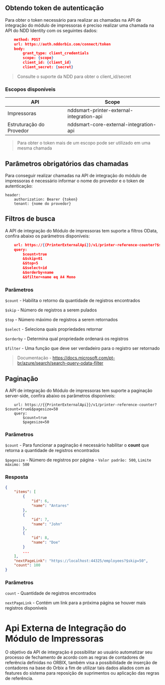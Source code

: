 ## Obtendo token de autenticação

Para obter o token necessário para realizar as chamadas na API de integração do módulo de impressoras
é preciso realizar uma chamada na API do NDD Identity com os seguintes dados:

``` json	
	method: POST
	url: https://auth.nddorbix.com/connect/token	
	body:
		grant_type: client_credentials
		scope: {scope}
		client_id: {client_id}
		client_secret: {secret}
```		

>Consulte o suporte da NDD para obter o client_id/secret

### Escopos disponíveis
  
|API| Scope |
|--|--|
| Impressoras | nddsmart-printer-external-integration-api |
| Estruturação do Provedor | nddsmart-core-external-integration-api |

>Para obter o token mais de um escopo pode ser utilizado em uma mesma chamada
		
## Parâmetros obrigatórios das chamadas

Para conseguir realizar chamadas na API de integração do módulo de impressoras 
é necessário informar o nome do provedor e o token de autenticação:

	header:
		authorization: Bearer {token}
		tenant: {nome do provedor}
		

## Filtros de busca

A API de integração do Módulo de impressoras tem suporte a filtros OData, confira abaixo os parâmetros disponíveis:

``` json	
	url: https://{{PrinterExternalApi}}/v1/printer-reference-counter?$select=referenceCounterName&$orderby=referenceCounterName
	query:
		$count=true
		&$skip=01
		&$top=5
		&$select=id
		&$orderby=name
		&$filter=name eq A4 Mono
```

### Parâmetros

`$count` - Habilita o retorno da quantidade de registros encontrados

`$skip` - Número de registros a serem pulados

`$top` - Número máximo de registros a serem retornados

`$select` - Seleciona quais propriedades retornar

`$orderby` - Determina qual propriedade ordenará os registros

`$filter` - Uma função que deve ser verdadeiro para o registro ser retornado

>Documentação - https://docs.microsoft.com/pt-br/azure/search/search-query-odata-filter

## Paginação

A API de integração do Módulo de impressoras tem suporte a paginação server-side, confira abaixo os parâmetros disponíveis:
	
		url: https://{{PrinterExternalApi}}/v1/printer-reference-counter?$count=true&$pagesize=50
		query:
			$count=true
			$pagesize=50

### Parâmetros

`$count` - Para funcionar a paginação é necessário habilitar o **count** que retorna a quantidade de registros encontrados

`$pagesize` - Número de registros por página - `Valor padrão: 500`, `Limite máximo: 500`

### Resposta
  
```json
{
	"items": [
		{
			"id": 6,
			"name": "Antares"
		},
		{
			"id": 7,
			"name": "John"
		},
		{
			"id": 8,
			"name": "Doe"
		}
		...
	],
	"nextPageLink": "https://localhost:44325/employees?$skip=50",
	"count": 100
}
```
### Parâmetros

`count` - Quantidade de registros encontrados

`nextPageLink` - Contém um link para a próxima página se houver mais registros disponíveis

# Api Externa de Integração do Módulo de Impressoras

O objetivo da API de integração é possibilitar ao usuário automatizar seu processo de fechamento de acordo com as regras de contadores de referência definidas no ORBIX, também visa a possibilidade de inserção de contadores na base do Orbix a fim de utilizar tais dados aliados com as features do sistema para reposição de suprimentos ou aplicação das regras de referência.
